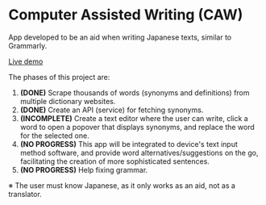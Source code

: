 # Computer Assisted Writing (CAW)

App developed to be an aid when writing Japanese texts, similar to Grammarly.

[Live demo](http://cloud.chrisvilches.com/live_demos/CAW/)

The phases of this project are:

1. **(DONE)** Scrape thousands of words (synonyms and definitions) from multiple dictionary websites.
2. **(DONE)** Create an API (service) for fetching synonyms.
3. **(INCOMPLETE)** Create a text editor where the user can write, click a word to open a popover that displays synonyms, and replace the word for the selected one.
4. **(NO PROGRESS)** This app will be integrated to device's text input method software, and provide word alternatives/suggestions on the go, facilitating the creation of more sophisticated sentences.
5. **(NO PROGRESS)** Help fixing grammar.

※ The user must know Japanese, as it only works as an aid, not as a translator.

